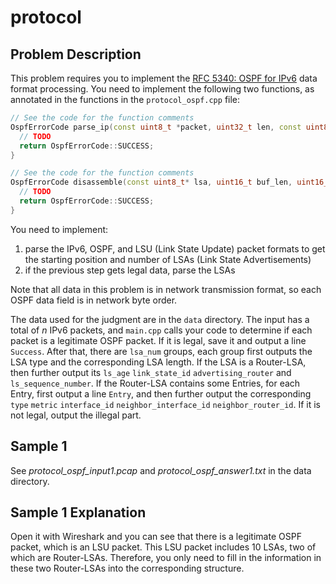 # protocol

## Problem Description

This problem requires you to implement the [RFC 5340: OSPF for IPv6](https://datatracker.ietf.org/doc/html/rfc5340/) data format processing. You need to implement the following two functions, as annotated in the functions in the ``protocol_ospf.cpp`` file:

```cpp
// See the code for the function comments
OspfErrorCode parse_ip(const uint8_t *packet, uint32_t len, const uint8_t **lsa_start, int *lsa_num) {
  // TODO
  return OspfErrorCode::SUCCESS;
}

// See the code for the function comments
OspfErrorCode disassemble(const uint8_t* lsa, uint16_t buf_len, uint16_t *len, RouterLsa *output) {
  // TODO
  return OspfErrorCode::SUCCESS;
}
```

You need to implement:

1. parse the IPv6, OSPF, and LSU (Link State Update) packet formats to get the starting position and number of LSAs (Link State Advertisements)
2. if the previous step gets legal data, parse the LSAs

Note that all data in this problem is in network transmission format, so each OSPF data field is in network byte order.

The data used for the judgment are in the `data` directory. The input has a total of $n$ IPv6 packets, and `main.cpp` calls your code to determine if each packet is a legitimate OSPF packet. If it is legal, save it and output a line `Success`. After that, there are `lsa_num` groups, each group first outputs the LSA type and the corresponding LSA length. If the LSA is a Router-LSA, then further output its `ls_age` `link_state_id` `advertising_router` and `ls_sequence_number`. If the Router-LSA contains some Entries, for each Entry, first output a line `Entry`, and then further output the corresponding `type` `metric` `interface_id` `neighbor_interface_id` `neighbor_router_id`. If it is not legal, output the illegal part.

## Sample 1

See *protocol_ospf_input1.pcap* and *protocol_ospf_answer1.txt* in the data directory.

## Sample 1 Explanation

Open it with Wireshark and you can see that there is a legitimate OSPF packet, which is an LSU packet. This LSU packet includes 10 LSAs, two of which are Router-LSAs. Therefore, you only need to fill in the information in these two Router-LSAs into the corresponding structure.
